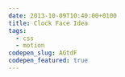 ```yaml
---
date: 2013-10-09T10:40:00+0100
title: Clock Face Idea
tags:
  - css
  - motion
codepen_slug: AGtdF
codepen_featured: true
---
```


<c-codepen slug="{{ codepen_slug }}" height="600px"></c-codepen>
